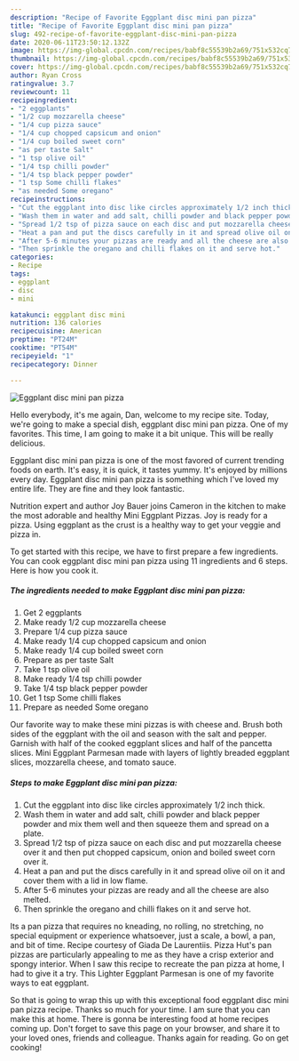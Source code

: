 ```yaml
---
description: "Recipe of Favorite Eggplant disc mini pan pizza"
title: "Recipe of Favorite Eggplant disc mini pan pizza"
slug: 492-recipe-of-favorite-eggplant-disc-mini-pan-pizza
date: 2020-06-11T23:50:12.132Z
image: https://img-global.cpcdn.com/recipes/babf8c55539b2a69/751x532cq70/eggplant-disc-mini-pan-pizza-recipe-main-photo.jpg
thumbnail: https://img-global.cpcdn.com/recipes/babf8c55539b2a69/751x532cq70/eggplant-disc-mini-pan-pizza-recipe-main-photo.jpg
cover: https://img-global.cpcdn.com/recipes/babf8c55539b2a69/751x532cq70/eggplant-disc-mini-pan-pizza-recipe-main-photo.jpg
author: Ryan Cross
ratingvalue: 3.7
reviewcount: 11
recipeingredient:
- "2 eggplants"
- "1/2 cup mozzarella cheese"
- "1/4 cup pizza sauce"
- "1/4 cup chopped capsicum and onion"
- "1/4 cup boiled sweet corn"
- "as per taste Salt"
- "1 tsp olive oil"
- "1/4 tsp chilli powder"
- "1/4 tsp black pepper powder"
- "1 tsp Some chilli flakes"
- "as needed Some oregano"
recipeinstructions:
- "Cut the eggplant into disc like circles approximately 1/2 inch thick."
- "Wash them in water and add salt, chilli powder and black pepper powder and mix them well and then squeeze them and spread on a plate."
- "Spread 1/2 tsp of pizza sauce on each disc and put mozzarella cheese over it and then put chopped capsicum, onion and boiled sweet corn over it."
- "Heat a pan and put the discs carefully in it and spread olive oil on it and cover them with a lid in low flame."
- "After 5-6 minutes your pizzas are ready and all the cheese are also melted."
- "Then sprinkle the oregano and chilli flakes on it and serve hot."
categories:
- Recipe
tags:
- eggplant
- disc
- mini

katakunci: eggplant disc mini 
nutrition: 136 calories
recipecuisine: American
preptime: "PT24M"
cooktime: "PT54M"
recipeyield: "1"
recipecategory: Dinner

---
```



![Eggplant disc mini pan pizza](https://img-global.cpcdn.com/recipes/babf8c55539b2a69/751x532cq70/eggplant-disc-mini-pan-pizza-recipe-main-photo.jpg)

Hello everybody, it's me again, Dan, welcome to my recipe site. Today, we're going to make a special dish, eggplant disc mini pan pizza. One of my favorites. This time, I am going to make it a bit unique. This will be really delicious.

Eggplant disc mini pan pizza is one of the most favored of current trending foods on earth. It's easy, it is quick, it tastes yummy. It's enjoyed by millions every day. Eggplant disc mini pan pizza is something which I've loved my entire life. They are fine and they look fantastic.

Nutrition expert and author Joy Bauer joins Cameron in the kitchen to make the most adorable and healthy Mini Eggplant Pizzas. Joy is ready for a pizza. Using eggplant as the crust is a healthy way to get your veggie and pizza in.


To get started with this recipe, we have to first prepare a few ingredients. You can cook eggplant disc mini pan pizza using 11 ingredients and 6 steps. Here is how you cook it.

<!--inarticleads1-->

##### The ingredients needed to make Eggplant disc mini pan pizza:

1. Get 2 eggplants
1. Make ready 1/2 cup mozzarella cheese
1. Prepare 1/4 cup pizza sauce
1. Make ready 1/4 cup chopped capsicum and onion
1. Make ready 1/4 cup boiled sweet corn
1. Prepare as per taste Salt
1. Take 1 tsp olive oil
1. Make ready 1/4 tsp chilli powder
1. Take 1/4 tsp black pepper powder
1. Get 1 tsp Some chilli flakes
1. Prepare as needed Some oregano


Our favorite way to make these mini pizzas is with cheese and. Brush both sides of the eggplant with the oil and season with the salt and pepper. Garnish with half of the cooked eggplant slices and half of the pancetta slices. Mini Eggplant Parmesan made with layers of lightly breaded eggplant slices, mozzarella cheese, and tomato sauce. 

<!--inarticleads2-->

##### Steps to make Eggplant disc mini pan pizza:

1. Cut the eggplant into disc like circles approximately 1/2 inch thick.
1. Wash them in water and add salt, chilli powder and black pepper powder and mix them well and then squeeze them and spread on a plate.
1. Spread 1/2 tsp of pizza sauce on each disc and put mozzarella cheese over it and then put chopped capsicum, onion and boiled sweet corn over it.
1. Heat a pan and put the discs carefully in it and spread olive oil on it and cover them with a lid in low flame.
1. After 5-6 minutes your pizzas are ready and all the cheese are also melted.
1. Then sprinkle the oregano and chilli flakes on it and serve hot.


Its a pan pizza that requires no kneading, no rolling, no stretching, no special equipment or experience whatsoever, just a scale, a bowl, a pan, and bit of time. Recipe courtesy of Giada De Laurentiis. Pizza Hut&#39;s pan pizzas are particularly appealing to me as they have a crisp exterior and spongy interior. When I saw this recipe to recreate the pan pizza at home, I had to give it a try. This Lighter Eggplant Parmesan is one of my favorite ways to eat eggplant. 

So that is going to wrap this up with this exceptional food eggplant disc mini pan pizza recipe. Thanks so much for your time. I am sure that you can make this at home. There is gonna be interesting food at home recipes coming up. Don't forget to save this page on your browser, and share it to your loved ones, friends and colleague. Thanks again for reading. Go on get cooking!
